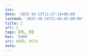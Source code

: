 ```yaml
---
ivs:
date: '2025-10-13T11:27:19+08:00'
lastmod: '2025-10-14T21:46:45-08:00'
title: 󰖺
url: 󰖺
tags: [周, 周]
hex: '5468'
src: GHZR, DCCV
note:
---
```

